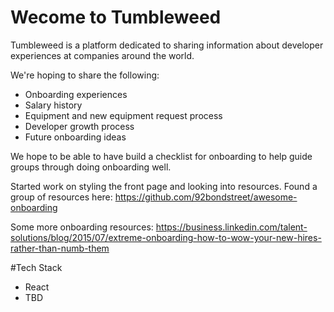 ﻿# Wecome to Tumbleweed
Tumbleweed is a platform dedicated to sharing information about developer experiences at companies around the world. 

We're hoping to share the following: 
-   Onboarding experiences 
-   Salary history
-   Equipment and new equipment request process
-   Developer growth process 
-   Future onboarding ideas


We hope to be able to have build a checklist for onboarding to help guide groups through doing onboarding well. 


Started work on styling the front page and looking into resources. Found a group of resources here:
https://github.com/92bondstreet/awesome-onboarding


Some more onboarding resources:
https://business.linkedin.com/talent-solutions/blog/2015/07/extreme-onboarding-how-to-wow-your-new-hires-rather-than-numb-them

#Tech Stack
- React 
- TBD
